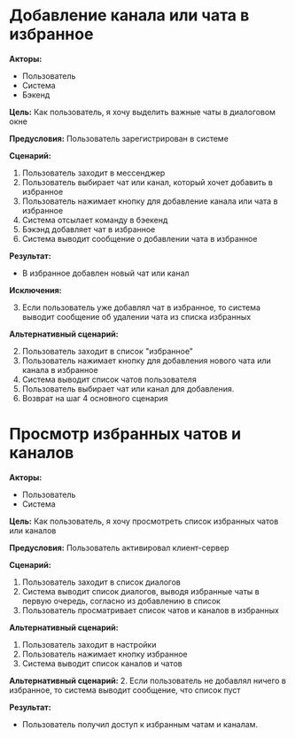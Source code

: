 
# Добавление канала или чата в избранное 

**Акторы:** 

- Пользователь
- Система
- Бэкенд

**Цель:** Как пользователь, я хочу выделить важные чаты в диалоговом окне

**Предусловия:** Пользователь зарегистрирован в системе

**Сценарий:**

1. Пользователь заходит в мессенджер 
2. Пользователь выбирает чат или канал, который хочет добавить в избранное 
3. Пользователь нажимает кнопку для добавление канала или чата в избранное 
4. Система отсылает команду в бэекенд 
5. Бэкэнд добавляет чат в избранное 
6. Система выводит сообщение о добавлении чата в избранное 



**Результат:**

- В избранное добавлен новый чат или канал 

**Исключения:**

3. Если пользователь уже добавлял чат в избранное, то система выводит сообщение об удалении чата из списка избранных


**Альтернативный сценарий:** 

2. Пользователь заходит в список "избранное"
3. Пользователь нажимает кнопку для добавления нового чата или канала в избранное 
4. Система выводит список чатов пользователя
5. Пользователь выбирает чат или канал для добавления.
6. Возврат на шаг 4 основного сценария








# Просмотр избранных чатов и каналов 

**Акторы:** 

- Пользователь
- Система


**Цель:** Как пользователь, я хочу просмотреть список избранных чатов или каналов 

**Предусловия:** Пользователь активировал клиент-сервер

**Сценарий:**

1. Пользователь заходит в список диалогов
2. Система выводит список диалогов, выводя избранные чаты в первую очередь, согласно из добавлению в список
3. Пользователь просматривает список чатов и каналов в избранных

**Альтернативный сценарий:**
1. Пользователь заходит в настройки 
2. Пользователь нажимает кнопку избранное 
3. Система выводит список каналов и чатов 
 
**Альтернативный сценарий:**
2. Если пользователь не добавлял ничего в избранное, то система выводит сообщение, что список пуст


**Результат:**

- Пользователь получил доступ к избранным чатам и каналам.












































